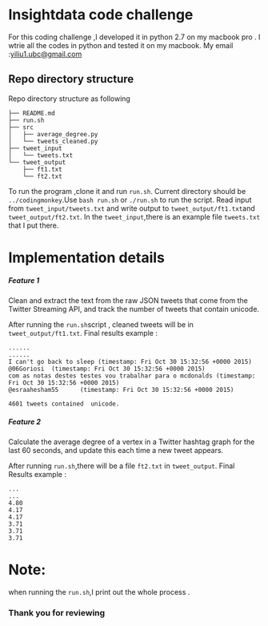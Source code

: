 
# Insightdata code challenge 

For this coding challenge ,I developed it in python 2.7 on my macbook pro .
I wtrie all the codes in python and tested it on my macbook.
My email :yiliu1.ubc@gmail.com

## Repo directory structure
Repo directory structure as following 

	├── README.md  
	├── run.sh  
	├── src  
	│   ├── average_degree.py  
	│   └── tweets_cleaned.py  
	├── tweet_input  
	│   └── tweets.txt  
	└── tweet_output  
	    ├── ft1.txt  
	    └── ft2.txt  

To run the program ,clone it and run `run.sh`.
Current directory should be `../codingmonkey`.Use `bash run.sh` or `./run.sh` to run the script. Read input from `tweet_input/tweets.txt` and write output to `tweet_output/ft1.txt`and `tweet_output/ft2.txt`.
In the `tweet_input`,there is an example file `tweets.txt`  that I put there.

# Implementation details

##### Feature 1

Clean and extract the text from the raw JSON tweets that come from the Twitter Streaming API, and track the number of tweets that contain unicode.

After running the `run.sh`script , cleaned tweets will be in `tweet_output/ft1.txt`.
Final results example :
```
......
......
I can't go back to sleep (timestamp: Fri Oct 30 15:32:56 +0000 2015)
@06Goriosi  (timestamp: Fri Oct 30 15:32:56 +0000 2015)
com as notas destes testes vou trabalhar para o mcdonalds (timestamp: Fri Oct 30 15:32:56 +0000 2015)
@esraahesham55      (timestamp: Fri Oct 30 15:32:56 +0000 2015)

4601 tweets contained  unicode.

```


##### Feature 2
Calculate the average degree of a vertex in a Twitter hashtag graph for the last 60 seconds, and update this each time a new tweet appears.

After running `run.sh`,there will be a file `ft2.txt` in `tweet_output`.
Final Results example :

```
...
...
4.80
4.17
4.17
3.71
3.71
3.71
```

# Note:
when running the `run.sh`,I print out the whole process .

### Thank you for reviewing 

